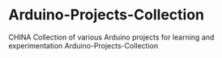 # Arduino-Projects-Collection
CHINA
Collection of various Arduino projects for learning and experimentation
Arduino-Projects-Collection
